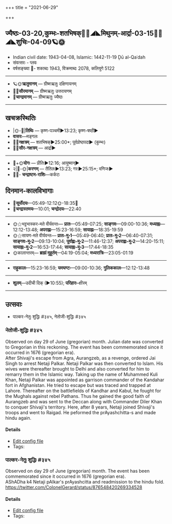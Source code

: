 +++
title = "2021-06-29"

+++
## ज्यैष्ठः-03-20,कुम्भः-शतभिषक्🌛🌌◢◣मिथुनम्-आर्द्रा-03-15🌌🌞◢◣शुचिः-04-09🪐🌞
- Indian civil date: 1943-04-08, Islamic: 1442-11-19 Ḏū al-Qaʿdah
- संवत्सरः - प्लवः
- वर्षसङ्ख्या 🌛- शकाब्दः 1943, विक्रमाब्दः 2078, कलियुगे 5122
___________________
- 🪐🌞**ऋतुमानम्** — ग्रीष्मऋतुः दक्षिणायनम्
- 🌌🌞**सौरमानम्** — ग्रीष्मऋतुः उत्तरायणम्
- 🌛**चान्द्रमानम्** — ग्रीष्मऋतुः ज्यैष्ठः
___________________


## खचक्रस्थितिः
- |🌞-🌛|**तिथिः** — कृष्ण-पञ्चमी►13:23; कृष्ण-षष्ठी►  
- **वासरः**—मङ्गलः  
- 🌌🌛**नक्षत्रम्** — शतभिषक्►25:00*; पूर्वप्रोष्ठपदा► (कुम्भः)  
- 🌌🌞**सौर-नक्षत्रम्** — आर्द्रा►  
___________________
- 🌛+🌞**योगः** — प्रीतिः►12:16; आयुष्मान्►  
- २|🌛-🌞|**करणम्** — तैतिलः►13:23; गरः►25:15*; वणिजः►  
- 🌌🌛- **चन्द्राष्टम-राशिः**—कर्कटः  


## दिनमान-कालविभागाः
- 🌅**सूर्योदयः**—05:49-12:12🌞️-18:35🌇  
- 🌛**चन्द्रास्तमयः**—10:01; **चन्द्रोदयः**—22:40  
___________________
- 🌞⚝भट्टभास्कर-मते वीर्यवन्तः— **प्रातः**—05:49-07:25; **साङ्गवः**—09:00-10:36; **मध्याह्नः**—12:12-13:48; **अपराह्णः**—15:23-16:59; **सायाह्नः**—18:35-19:59  
- 🌞⚝सायण-मते वीर्यवन्तः— **प्रातः-मु॰1**—05:49-06:40; **प्रातः-मु॰2**—06:40-07:31; **साङ्गवः-मु॰2**—09:13-10:04; **पूर्वाह्णः-मु॰2**—11:46-12:37; **अपराह्णः-मु॰2**—14:20-15:11; **सायाह्नः-मु॰2**—16:53-17:44; **सायाह्नः-मु॰3**—17:44-18:35  
- 🌞कालान्तरम्— **ब्राह्मं मुहूर्तम्**—04:19-05:04; **मध्यरात्रिः**—23:05-01:19  
___________________
- **राहुकालः**—15:23-16:59; **यमघण्टः**—09:00-10:36; **गुलिककालः**—12:12-13:48  
___________________
- **शूलम्**—उदीची दिक् (►10:55); **परिहारः**–क्षीरम्  
___________________

## उत्सवाः
- पाल्कर-नेतुः शुद्धिः #३४५, नेतोजी-शुद्धिः #३४५
### नेतोजी-शुद्धिः #३४५

Observed on day 29 of June (gregorian) month. Julian date was converted to Gregorian in this reckoning. The event has been commemorated since it occurred in 1676 (gregorian era).  
After Shivaji's escape from Agra, Aurangzeb, as a revenge, ordered Jai Singh to arrest Netaji Palkar. Netaji Palkar was then converted to Islam. His wives were thereafter brought to Delhi and also converted for him to remarry them in the Islamic way. Taking up the name of Muhammed Kuli Khan, Netaji Palkar was appointed as garrison commander of the Kandahar fort in Afghanistan. He tried to escape but was traced and trapped at Lahore. Thereafter on the battlefields of Kandhar and Kabul, he fought for the Mughals against rebel Pathans. Thus he gained the good faith of Aurangzeb and was sent to the Deccan along with Commander Diler Khan to conquer Shivaji's territory. Here, after 8 years, Netaji joined Shivaji's troops and went to Raigad. He peformed the prAyashchitta-s and made hindu again.

#### Details
- [Edit config file](https://github.com/jyotisham/adyatithi/tree/master/mahApuruSha/xatra-later/gregorian/day/06/29/netojI-shuddhiH.toml)
- Tags: 


### पाल्कर-नेतुः शुद्धिः #३४५

Observed on day 29 of June (gregorian) month. The event has been commemorated since it occurred in 1676 (gregorian era).  
AShADha k4 Netaji pAlkar's prAyashcitta and readmission to the hindu fold. https://twitter.com/ColonelGerard/status/876548420269334528

#### Details
- [Edit config file](https://github.com/jyotisham/adyatithi/tree/master/mahApuruSha/xatra-later/gregorian/day/06/29/pAlkara-netuH_shuddhiH.toml)
- Tags: 


